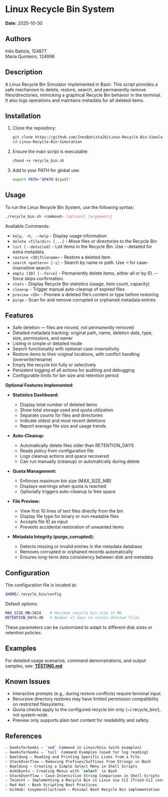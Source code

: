 # Linux Recycle Bin System
**Date:** 2025-10-30

## Authors
Inês Batista, 124877<br>
Maria Quinteiro, 124996

## Description
A Linux Recycle Bin Simulator implemented in Bash. This script provides a safe mechanism to delete, restore, search, and permanently remove files/directories, mimicking a graphical Recycle Bin behavior in the terminal. It also logs operations and maintains metadata for all deleted items.

## Installation
1. Clone the repository:
   ```bash
   git clone https://github.com/InesBatista28/Linux-Recycle-Bin-Simulation.git
   cd Linux-Recycle-Bin-Simulation

2. Ensure the main script is executable:
    ```bash
    chmod +x recycle_bin.sh

3. Add to your PATH for global use:
    ```bash
    export PATH="$PATH:$(pwd)"
    ```

## Usage
To run the Linux Recycle Bin System, use the following syntax:

```bash
./recycle_bin.sh <command> [options] [arguments]
```

Available Commands:
* ```help, -h, --help``` - Display usage information
* ```delete <file/dir> [...]``` - Move files or directories to the Recycle Bin
* ```list [--detailed]``` - List items in the Recycle Bin. Use --detailed for extra metadata.
* ```restore <ID|filename>``` - Restore a deleted item.
* ```search <pattern> [-i]``` - Search by name or path. Use -i for case-insensitive search.
* ```empty [ID] [--force]``` - Permanently delete items, either all or by ID. --force skips confirmation.
* ```stats``` -	Display Recycle Bin statistics (usage, item count, capacity)
* ```cleanup``` -	Trigger manual auto-cleanup of expired files
* ```preview <ID>``` -	Preview a deleted file’s content or type before restoring
* ```purge``` -	Scan for and remove corrupted or orphaned metadata entries

## Features
* Safe deletion — files are moved, not permanently removed
* Detailed metadata tracking: original path, name, deletion date, type, size, permissions, and owner
* Listing in simple or detailed mode
* Search functionality with optional case-insensitivity
* Restore items to their original locations, with conflict handling (overwrite/rename)
* Empty the recycle bin fully or selectively
* Persistent logging of all actions for auditing and debugging
* Configurable limits for bin size and retention period

**Optional Features Implemented:**
* **Statistics Dashboard:**
  - Display total number of deleted items
  - Show total storage used and quota utilization
  - Separate counts for files and directories
  - Indicate oldest and most recent deletions
  - Report average file size and usage trends

* **Auto-Cleanup:**
  - Automatically delete files older than RETENTION_DAYS
  - Reads policy from configuration file
  - Logs cleanup actions and space recovered
  - Can run manually (cleanup) or automatically during delete

* **Quota Management:**
  - Enforces maximum bin size (MAX_SIZE_MB)
  - Displays warnings when quota is reached
  - Optionally triggers auto-cleanup to free space

* **File Preview:**
  - View first 10 lines of text files directly from the bin
  - Display file type for binary or non-readable files
  - Accepts file ID as input
  - Prevents accidental restoration of unwanted items

* **Metadata Integrity (purge_corrupted):**
  - Detects missing or invalid entries in the metadata database
  - Removes corrupted or orphaned records automatically
  - Ensures long-term data consistency between disk and metadata


## Configuration
The configuration file is located at:
```bash
$HOME/.recycle_bin/config
```

Default options:
```bash
MAX_SIZE_MB=1024    # Maximum recycle bin size in MB
RETENTION_DAYS=30   # Number of days to retain deleted files
```
These parameters can be customized to adapt to different disk sizes or retention policies.

## Examples
For detailed usage scenarios, command demonstrations, and output samples, see: [**TESTING.md**](./TESTING.md)

## Known Issues
* Interactive prompts (e.g., during restore conflicts) require terminal input.
* Recursive directory restores may have limited permission compatibility on restricted filesystems.
* Quota checks apply to the configured recycle bin only (~/.recycle_bin/), not system-wide.
* Preview only supports plain text content for readability and safety.

## References
```bash
- GeeksforGeeks — `sed` Command in Linux/Unix (with examples)  
- GeeksforGeeks — `tail` Command Examples (used for log reading)  
- Baeldung — Reading and Printing Specific Lines from a File  
- StackOverflow — Removing Prefixes/Suffixes from Strings in Bash 
- Baeldung — Creating a Simple Select Menu in Shell Scripts  
- AskUbuntu — Creating Menus with `select` in Bash  
- StackOverflow — Case-Insensitive String Comparison in Shell Scripts  
- Tecmint — Implementing a Recycle Bin in Linux via CLI (Trash-CLI concept)  
- Red Hat — Bash Scripting Best Practices  
- GitHub: tonymorello/trash — Minimal Bash Recycle Bin implementation 
```